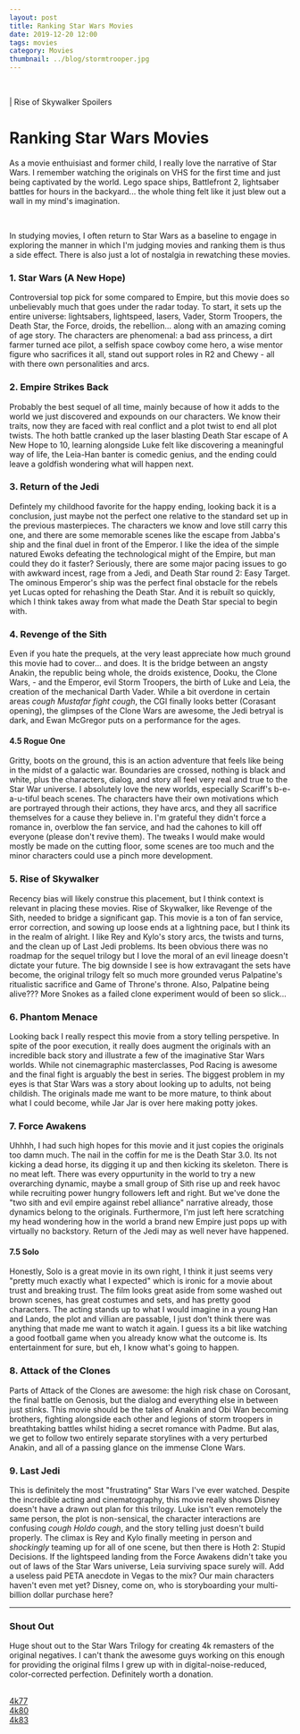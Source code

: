 ```yaml
---
layout: post
title: Ranking Star Wars Movies
date: 2019-12-20 12:00
tags: movies
category: Movies
thumbnail: ../blog/stormtrooper.jpg
---
```


<br>

| Rise of Skywalker Spoilers

# Ranking Star Wars Movies
As a movie enthuisiast and former child, I really love the narrative of Star Wars. I remember watching the originals on VHS for the first time and just being captivated by the world. Lego space ships, Battlefront 2, lightsaber battles for hours in the backyard... the whole thing felt like it just blew out a wall in my mind's imagination.

<br>

In studying movies, I often return to Star Wars as a baseline to engage in exploring the manner in which I'm judging movies and ranking them is thus a side effect. There is also just a lot of nostalgia in rewatching these movies.

### 1. Star Wars (A New Hope)
Controversial top pick for some compared to Empire, but this movie does so unbelievably much that goes under the radar today. To start, it sets up the entire universe: lightsabers, lightspeed, lasers, Vader, Storm Troopers, the Death Star, the Force, droids, the rebellion... along with an amazing coming of age story. The characters are phenomenal: a bad ass princess, a dirt farmer turned ace pilot, a selfish space cowboy come hero, a wise mentor figure who sacrifices it all, stand out support roles in R2 and Chewy - all with there own personalities and arcs.

### 2. Empire Strikes Back
Probably the best sequel of all time, mainly because of how it adds to the world we just discovered and expounds on our characters. We know their traits, now they are faced with real conflict and a plot twist to end all plot twists. The hoth battle cranked up the laser blasting Death Star escape of A New Hope to 10, learning alongside Luke felt like discovering a meaningful way of life, the Leia-Han banter is comedic genius, and the ending could leave a goldfish wondering what will happen next.

### 3. Return of the Jedi
Defintely my childhood favorite for the happy ending, looking back it is a conclusion, just maybe not the perfect one relative to the standard set up in the previous masterpieces. The characters we know and love still carry this one, and there are some memorable scenes like the escape from Jabba's ship and the final duel in front of the Emperor. I like the idea of the simple natured Ewoks defeating the technological might of the Empire, but man could they do it faster? Seriously, there are some major pacing issues to go with awkward incest, rage from a Jedi, and Death Star round 2: Easy Target. The ominous Emperor's ship was the perfect final obstacle for the rebels yet Lucas opted for rehashing the Death Star. And it is rebuilt so quickly, which I think takes away from what made the Death Star special to begin with.

### 4. Revenge of the Sith
Even if you hate the prequels, at the very least appreciate how much ground this movie had to cover... and does. It is the bridge between an angsty Anakin, the republic being whole, the droids existence, Dooku, the Clone Wars, - and the Emperor, evil Storm Troopers, the birth of Luke and Leia, the creation of the mechanical Darth Vader. While a bit overdone in certain areas *cough Mustafar fight cough*, the CGI finally looks better (Corasant opening), the glimpses of the Clone Wars are awesome, the Jedi betryal is dark, and Ewan McGregor puts on a performance for the ages.

#### 4.5 Rogue One
Gritty, boots on the ground, this is an action adventure that feels like being in the midst of a galactic war. Boundaries are crossed, nothing is black and white, plus the characters, dialog, and story all feel very real and true to the Star War universe. I absolutely love the new worlds, especially Scariff's b-e-a-u-tiful beach scenes. The characters have their own motivations which are portrayed through their actions, they have arcs, and they all sacrifice themselves for a cause they believe in. I'm grateful they didn't force a romance in, overblow the fan service, and had the cahones to kill off everyone (please don't revive them). The tweaks I would make would mostly be made on the cutting floor, some scenes are too much and the minor characters could use a pinch more development.

### 5. Rise of Skywalker
Recency bias will likely construe this placement, but I think context is relevant in placing these movies. Rise of Skywalker, like Revenge of the Sith, needed to bridge a significant gap. This movie is a ton of fan service, error correction, and sowing up loose ends at a lightning pace, but I think its in the realm of alright. I like Rey and Kylo's story arcs, the twists and turns, and the clean up of Last Jedi problems. Its been obvious there was no roadmap for the sequel trilogy but I love the moral of an evil lineage doesn't dictate your future. The big downside I see is how extravagant the sets have become, the original trilogy felt so much more grounded verus Palpatine's ritualistic sacrifice and Game of Throne's throne. Also, Palpatine being alive??? More Snokes as a failed clone experiment would of been so slick...

### 6. Phantom Menace
Looking back I really respect this movie from a story telling perspetive. In spite of the poor execution, it really does augment the originals with an incredible back story and illustrate a few of the imaginative Star Wars worlds. While not cinemagraphic masterclasses, Pod Racing is awesome and the final fight is arguably the best in series. The biggest problem in my eyes is that Star Wars was a story about looking up to adults, not being childish. The originals made me want to be more mature, to think about what I could become, while Jar Jar is over here making potty jokes.

### 7. Force Awakens
Uhhhh, I had such high hopes for this movie and it just copies the originals too damn much. The nail in the coffin for me is the Death Star 3.0. Its not kicking a dead horse, its digging it up and then kicking its skeleton. There is no meat left. There was every oppurtunity in the world to try a new overarching dynamic, maybe a small group of Sith rise up and reek havoc while recruiting power hungry followers left and right. But we've done the "two sith and evil empire against rebel alliance" narrative already, those dynamics belong to the originals. Furthermore, I'm just left here scratching my head wondering how in the world a brand new Empire just pops up with virtually no backstory. Return of the Jedi may as well never have happened.

#### 7.5 Solo
Honestly, Solo is a great movie in its own right, I think it just seems very "pretty much exactly what I expected" which is ironic for a movie about trust and breaking trust. The film looks great aside from some washed out brown scenes, has great costumes and sets, and has pretty good characters. The acting stands up to what I would imagine in a young Han and Lando, the plot and villian are passable, I just don't think there was anything that made me want to watch it again. I guess its a bit like watching a good football game when you already know what the outcome is. Its entertainment for sure, but eh, I know what's going to happen.

### 8. Attack of the Clones
Parts of Attack of the Clones are awesome: the high risk chase on Corosant, the final battle on Genosis, but the dialog and everything else in between just stinks. This movie should be the tales of Anakin and Obi Wan becoming brothers, fighting alongside each other and legions of storm troopers in breathtaking battles whilst hiding a secret romance with Padme. But alas, we get to follow two entirely separate storylines with a very perturbed Anakin, and all of a passing glance on the immense Clone Wars.

### 9. Last Jedi
This is definitely the most "frustrating" Star Wars I've ever watched. Despite the incredible acting and cinematography, this movie really shows Disney doesn't have a drawn out plan for this trilogy. Luke isn't even remotely the same person, the plot is non-sensical, the character interactions are confusing *cough Holdo cough*, and the story telling just doesn't build properly. The climax is Rey and Kylo finally meeting in person and *shockingly* teaming up for all of one scene, but then there is Hoth 2: Stupid Decisions. If the lightspeed landing from the Force Awakens didn't take you out of laws of the Star Wars universe, Leia surviving space surely will. Add a useless paid PETA anecdote in Vegas to the mix? Our main characters haven't even met yet? Disney, come on, who is storyboarding your multi-billion dollar purchase here?

<hr>

### Shout Out
Huge shout out to the Star Wars Trilogy for creating 4k remasters of the original negatives. I can't thank the awesome guys working on this enough for providing the original films I grew up with in digital-noise-reduced, color-corrected perfection. Definitely worth a donation.

<br>

<div class="post-button-back"><a class="button" href="https://www.thestarwarstrilogy.com/project-4k77/">4k77</a></div>
<div class="post-button-back"><a class="button" href="https://www.thestarwarstrilogy.com/project-4k80/">4k80</a></div>
<div class="post-button-back"><a class="button" href="https://www.thestarwarstrilogy.com/project-4k83/">4k83</a></div>

<br>